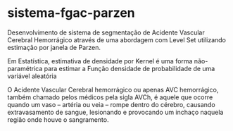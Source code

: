 # sistema-fgac-parzen
Desenvolvimento de sistema de segmentação de Acidente Vascular Cerebral Hemorrágico através de uma abordagem com Level Set utilizando estimação por janela de Parzen.


Em Estatística, estimativa de densidade por Kernel é uma forma não-paramétrica para estimar a Função densidade de probabilidade de uma variável aleatória

O Acidente Vascular Cerebral hemorrágico ou apenas AVC hemorrágico, também chamado pelos médicos pela sigla AVCh, é aquele que ocorre quando um vaso – artéria ou veia – rompe dentro do cérebro, causando extravasamento de sangue, lesionando e provocando um inchaço naquela região onde houve o sangramento.

